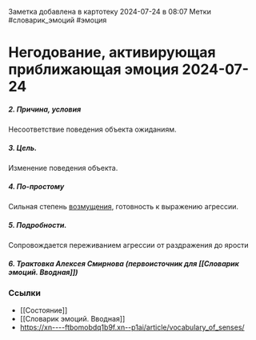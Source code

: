 Заметка добавлена в картотеку 2024-07-24 в 08:07
Метки #словарик_эмоций  #эмоция 

#  Негодование, активирующая приближающая эмоция 2024-07-24

##### 2. Причина, условия
Несоответствие поведения объекта ожиданиям.
##### 3. Цель.
Изменение поведения объекта.
##### 4. По-простому
Сильная степень [возмущения]([[Возмущение]]), готовность к выражению агрессии.
##### 5. Подробности.
Сопровождается переживанием агрессии от раздражения до ярости
##### 6. Трактовка Алексея Смирнова (первоисточник для [[Словарик эмоций. Вводная]])



### Ссылки
- [[Состояние]]
- [[Словарик эмоций. Вводная]]
- https://xn----ftbomobdq1b9f.xn--p1ai/article/vocabulary_of_senses/




